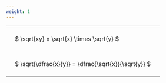 ```yaml
---
weight: 1
---
```


<style type="text/css">
#T_d99c5 th.col_heading {
  text-align: left;
  font-size: 1em;
}
#T_d99c5 td {
  text-align: left;
  font-size: 1em;
  padding: 1.5em;
}
</style>
<table id="T_d99c5">
  <thead>
  </thead>
  <tbody>
    <tr>
      <td id="T_d99c5_row0_col0" class="data row0 col0" >$ \sqrt{xy} = \sqrt{x} \times \sqrt{y} $</td>
    </tr>
    <tr>
      <td id="T_d99c5_row1_col0" class="data row1 col0" >$ \sqrt{\dfrac{x}{y}} = \dfrac{\sqrt{x}}{\sqrt{y}} $</td>
    </tr>
  </tbody>
</table>
